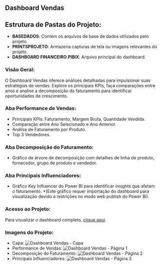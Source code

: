 ## Dashboard Vendas

## Estrutura de Pastas do Projeto:

- **BASEDADOS**: Contém os arquivos de base de dados utilizados pelo projeto.
- **PRINTSPROJETO**: Armazena capturas de tela ou imagens relevantes do projeto.
- **DASHBOARD FINANCEIRO.PIBIX**: Arquivo principal do dashboard.

### Visão Geral:

O Dashboard Vendas oferece análises detalhadas para impulsionar suas estratégias de vendas. Explore os principais KPIs, faça comparações entre anos e analise a decomposição do faturamento para identificar oportunidades de crescimento.

### Aba Performance de Vendas:

- Principais KPIs: Faturamento, Margem Bruta, Quantidade Vendida.
- Comparação entre Ano Selecionado e Ano Anterior.
- Análise de Faturamento por Produto.
- Top 3 Vendedores.

### Aba Decomposição do Faturamento:

- Gráfico de árvore de decomposição com detalhes de linha de produto, fornecedor, grupo de produto e vendedor.

### Aba Principais Influenciadores:

- Gráfico Key Influencer do Power BI para identificar insights que afetam o faturamento.
*(Este gráfico requer importação do dashboard para visualização devido a restrições no modo web publish do Power BI).

### Acesso ao Projeto:

Para visualizar o dashboard completo, [clique aqui](https://app.powerbi.com/view?r=eyJrIjoiYzMyNTNlNzgtMGE1ZS00NjFjLWFiZmMtYjhjNTgwOWNmMWQ3IiwidCI6IjhkODdkMGZhLWE4NDktNGNkYi1iZTIxLTk1YzY3ZjU3ZGZmYyJ9).

### Imagens do Projeto:

- Capa: ![Dashboard Vendas - Capa](https://vinicius.startz.space/wp-content/uploads/2024/04/PBIW-Vendas-P00.png)
- Performance de Vendas: ![Dashboard Vendas - Página 1](https://vinicius.startz.space/wp-content/uploads/2024/04/EV12-Dashboard-Vendas-Pagina-1.png)
- Decomposição do Faturamento: ![Dashboard Vendas - Página 2](https://vinicius.startz.space/wp-content/uploads/2024/04/EV12-Dashboard-Vendas-Pagina-2.png)
- Principais Influenciadores: ![Dashboard Vendas - Página 3](https://vinicius.startz.space/wp-content/uploads/2024/04/EV12-Dashboard-Vendas-Pagina-3.png)

